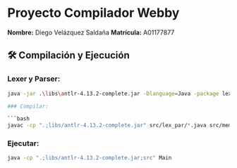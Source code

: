 # Proyecto Compilador Webby

**Nombre:** Diego Velázquez Saldaña
**Matrícula:** A01177877

## 🛠️ Compilación y Ejecución

### Lexer y Parser:

```bash
java -jar .\libs\antlr-4.13.2-complete.jar -Dlanguage=Java -package lex_par -visitor .\src\lex_par\WebbyLexer.g4 .\src\lex_par\WebbyParser.g4```

### Compilar:

```bash
javac -cp ".;libs/antlr-4.13.2-complete.jar" src/lex_par/*.java src/mem/*.java src/sem/exps/*.java src/sem/funcs_vars/*.java src/sem/*.java src/vm/*.java src/*.java
```

### Ejecutar:

```bash
java -cp ".;libs/antlr-4.13.2-complete.jar;src" Main  
```
